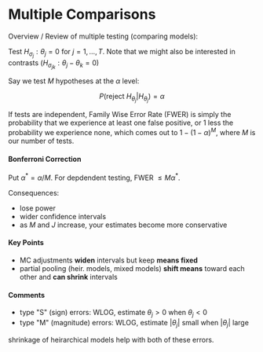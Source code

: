# Multiple Comparisons

Overview / Review of multiple testing (comparing models):

Test $H_{\sigma_j} : \theta_j = 0$ for $j = 1, \ldots, T$.  Note that we might
also be interested in contrasts $(H_{\sigma_{jk}} : \theta_j - \theta_k = 0)$

Say we test $M$ hypotheses at the $\alpha$ level:

$$
P(\text{reject } H_{\theta_j} | H_{\theta_j}) = \alpha
$$

If tests are independent, Family Wise Error Rate (FWER) is simply the
probability that we experience at least one false positive, or 1 less the
probability we experience none, which comes out to $1 - (1 - \alpha)^M$, where
$M$ is our number of tests.  

#### Bonferroni Correction

Put $\alpha^* = \alpha / M$.  For depdendent testing, FWER $\le M\alpha^*$.

Consequences:  
* lose power
* wider confidence intervals
* as $M$ and $J$ increase, your estimates become more conservative

#### Key Points

* MC adjustments __widen__ intervals but keep __means fixed__
* partial pooling (heir. models, mixed models) __shift means__ toward each
  other and __can shrink__ intervals

#### Comments

* type "S" (sign) errors: WLOG, estimate $\theta_j > 0$ when $\theta_j < 0$
* type "M" (magnitude) errors: WLOG, estimate $|\theta_j|$ small when
  $|\theta_j|$ large

shrinkage of heirarchical models help with both of these errors.

